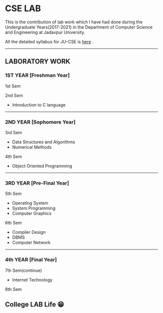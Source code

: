 # CSE LAB

This is the contribution of lab work which I have had done during the Undergraduate Years(2017-2021) in the Department of Computer Science and Engineering at Jadavpur University.

All the detailed syllabus for JU-CSE is [here](http://www.jaduniv.edu.in/upload_files/course_file/1408615750-1.pdf) .

---

## LABORATORY WORK

### 1ST YEAR [Freshman Year]

1st Sem

2nd Sem
 * Introduction to C language
 
---

### 2ND YEAR [Sophomore Year]
							
3rd Sem 
 * Data Structures and Algorithms
 * Numerical Methods

4th Sem
 * Object Oriented Programming

---

### 3RD YEAR [Pre-Final Year]

5th Sem
 * Operating System
 * System Programming
 * Computer Graphics 
 
6th Sem
 * Compiler Design
 * DBMS
 * Computer Network 
 
 ---
 
 ### 4th YEAR [Final Year]

7th Sem(continue)
 * Internet Technology
 
8th Sem 


## College LAB Life :grin:
